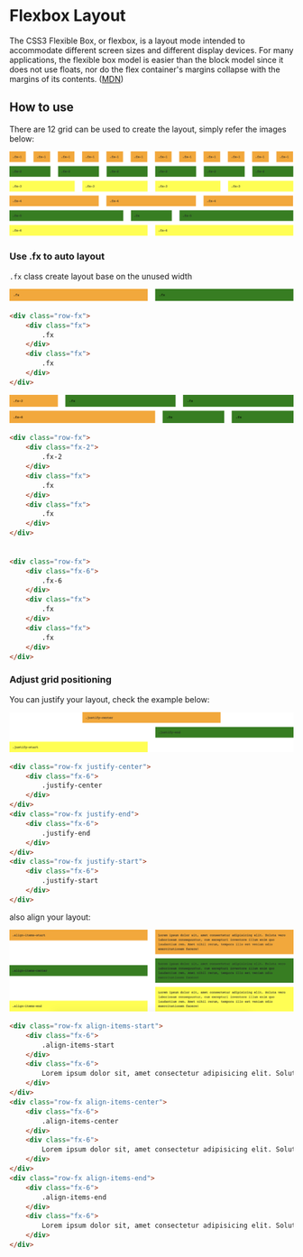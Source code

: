 # Flexbox Layout

The CSS3 Flexible Box, or flexbox, is a layout mode intended to accommodate different screen sizes and different display devices. For many applications, the flexible box model is easier than the block model since it does not use floats, nor do the flex container's margins collapse with the margins of its contents. ([MDN](https://developer.mozilla.org/en-US/docs/Web/CSS/CSS_Flexible_Box_Layout/Using_CSS_flexible_boxes))

## How to use

There are 12 grid can be used to create the layout, simply refer the images below:

![alt text](https://github.com/maulanaahmadarif/flex-by-me/blob/master/dist/images/example3.png)

### Use .fx to auto layout

`.fx` class create layout base on the unused width

![alt text](https://github.com/maulanaahmadarif/flex-by-me/blob/master/dist/images/example1.png)

```html
<div class="row-fx">
    <div class="fx">
        .fx
    </div>
    <div class="fx">
        .fx
    </div>
</div>
```

![alt text ](https://github.com/maulanaahmadarif/flex-by-me/blob/master/dist/images/example2.png)

```html
<div class="row-fx">
    <div class="fx-2">
        .fx-2
    </div>
    <div class="fx">
        .fx
    </div>
    <div class="fx">
        .fx
    </div>
</div>


<div class="row-fx">
    <div class="fx-6">
        .fx-6
    </div>
    <div class="fx">
        .fx
    </div>
    <div class="fx">
        .fx
    </div>
</div>
```

### Adjust grid positioning

You can justify your layout, check the example below:

![alt text](https://github.com/maulanaahmadarif/flex-by-me/blob/master/dist/images/example4.png)

```html
<div class="row-fx justify-center">
    <div class="fx-6">
        .justify-center
    </div>
</div>
<div class="row-fx justify-end">
    <div class="fx-6">
        .justify-end
    </div>
</div>
<div class="row-fx justify-start">
    <div class="fx-6">
        .justify-start
    </div>
</div>
```

also align your layout:

![alt text](https://github.com/maulanaahmadarif/flex-by-me/blob/master/dist/images/example5.png)

```html
<div class="row-fx align-items-start">
    <div class="fx-6">
        .align-items-start
    </div>
    <div class="fx-6">
        Lorem ipsum dolor sit, amet consectetur adipisicing elit. Soluta vero laboriosam consequuntur, cum excepturi inventore illum enim quo laudantium rem. Amet nihil rerum, tempora illo est veniam odio exercitationem facere!
    </div>
</div>
<div class="row-fx align-items-center">
    <div class="fx-6">
        .align-items-center
    </div>
    <div class="fx-6">
        Lorem ipsum dolor sit, amet consectetur adipisicing elit. Soluta vero laboriosam consequuntur, cum excepturi inventore illum enim quo laudantium rem. Amet nihil rerum, tempora illo est veniam odio exercitationem facere!
    </div>
</div>
<div class="row-fx align-items-end">
    <div class="fx-6">
        .align-items-end
    </div>
    <div class="fx-6">
        Lorem ipsum dolor sit, amet consectetur adipisicing elit. Soluta vero laboriosam consequuntur, cum excepturi inventore illum enim quo laudantium rem. Amet nihil rerum, tempora illo est veniam odio exercitationem facere!
    </div>
</div>
```